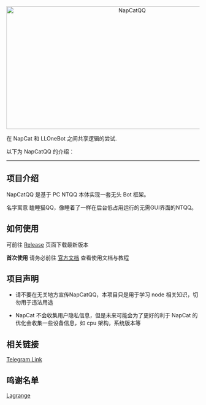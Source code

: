 <div align="center">
  <img src="https://socialify.git.ci/NapNeko/NCQQ_LLObv4/image?description=1&language=1&logo=https%3A%2F%2Fraw.githubusercontent.com%2FNapNeko%2FNapCatQQ%2Fmain%2Flogo.png&name=1&stargazers=1&theme=Auto" alt="NapCatQQ" width="640" height="320" />
</div>

在 NapCat 和 LLOneBot 之间共享逻辑的尝试.

以下为 NapCatQQ 的介绍：

---

## 项目介绍

NapCatQQ 是基于 PC NTQQ 本体实现一套无头 Bot 框架。

名字寓意 瞌睡猫QQ，像睡着了一样在后台低占用运行的无需GUI界面的NTQQ。

## 如何使用

可前往 [Release](https://github.com/NapNeko/NapCatQQ/releases/) 页面下载最新版本

**首次使用** 请务必前往 [官方文档](https://napneko.github.io/) 查看使用文档与教程


## 项目声明

* 请不要在无关地方宣传NapCatQQ，本项目只是用于学习 node 相关知识，切勿用于违法用途

* NapCat 不会收集用户隐私信息，但是未来可能会为了更好的利于 NapCat 的优化会收集一些设备信息，如 cpu 架构，系统版本等
  
## 相关链接
[Telegram Link](https://t.me/+nLZEnpne-pQ1OWFl)

## 鸣谢名单

[Lagrange](https://github.com/LagrangeDev/Lagrange.Core)

<!-- 
QQ群：545402644
-->
